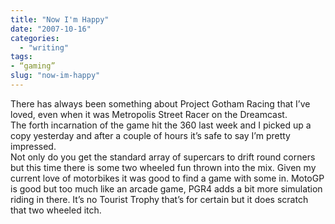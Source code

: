 ```yaml
---
title: "Now I'm Happy"
date: "2007-10-16"
categories: 
  - "writing"
tags:
- “gaming”
slug: "now-im-happy"
---
```


There has always been something about Project Gotham Racing that I’ve loved, even when it was Metropolis Street Racer on the Dreamcast.  
The forth incarnation of the game hit the 360 last week and I picked up a copy yesterday and after a couple of hours it’s safe to say I’m pretty impressed.  
Not only do you get the standard array of supercars to drift round corners but this time there is some two wheeled fun thrown into the mix. Given my current love of motorbikes it was good to find a game with some in. MotoGP is good but too much like an arcade game, PGR4 adds a bit more simulation riding in there. It’s no Tourist Trophy that’s for certain but it does scratch that two wheeled itch.
